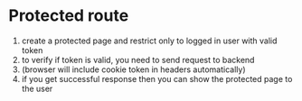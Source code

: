 # Protected route
1. create a protected page and restrict only to logged in user with valid token
2. to verify if token is valid, you need to send request to backend
3. (browser will include cookie token in headers automatically)
4. if you get successful response then you can show the protected page to the user